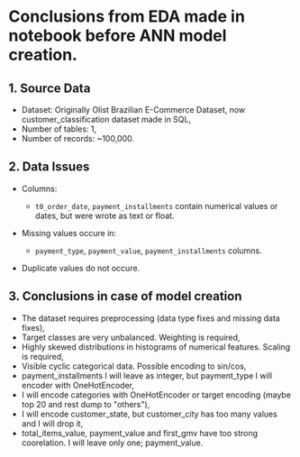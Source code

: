# Conclusions from EDA made in notebook before ANN model creation.

## 1. Source Data
- Dataset: Originally Olist Brazilian E-Commerce Dataset, now customer_classification dataset made in SQL,
- Number of tables: 1,
- Number of records: ~100,000.

## 2. Data Issues
- Columns:
  * `t0_order_date`, `payment_installments` contain numerical values or dates, but were wrote as text or float.

- Missing values occure in:
   * `payment_type`, `payment_value`, `payment_installments` columns.

- Duplicate values do not occure.

## 3. Conclusions in case of model creation
- The dataset requires preprocessing (data type fixes and missing data fixes),
- Target classes are very unbalanced. Weighting is required,
- Highly skewed distributions in histograms of numerical features. Scaling is required,
- Visible cyclic categorical data. Possible encoding to sin/cos,
- payment_installments I will leave as integer, but payment_type I will encoder with OneHotEncoder,
- I will encode categories with OneHotEncoder or target encoding (maybe top 20 and rest dump to "others"),
- I will encode customer_state, but customer_city has too many values and I will drop it,
- total_items_value, payment_value and first_gmv have too strong coorelation. I will leave only one; payment_value.
